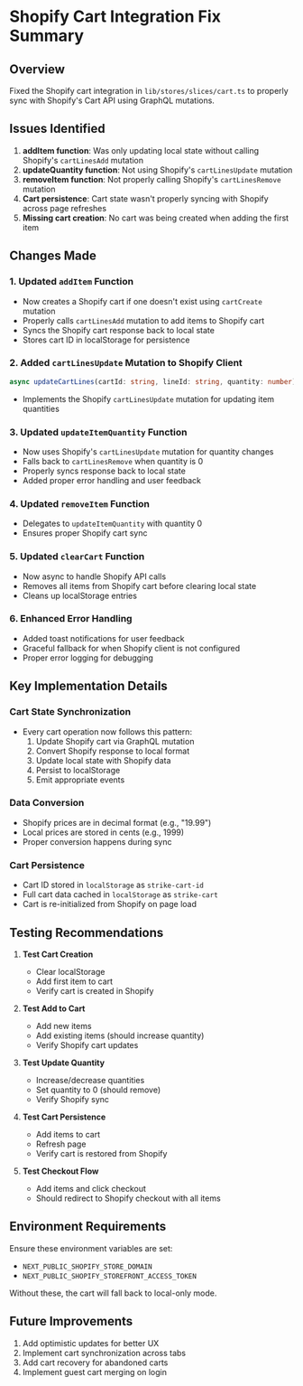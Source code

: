 # Shopify Cart Integration Fix Summary

## Overview
Fixed the Shopify cart integration in `lib/stores/slices/cart.ts` to properly sync with Shopify's Cart API using GraphQL mutations.

## Issues Identified
1. **addItem function**: Was only updating local state without calling Shopify's `cartLinesAdd` mutation
2. **updateQuantity function**: Not using Shopify's `cartLinesUpdate` mutation
3. **removeItem function**: Not properly calling Shopify's `cartLinesRemove` mutation
4. **Cart persistence**: Cart state wasn't properly syncing with Shopify across page refreshes
5. **Missing cart creation**: No cart was being created when adding the first item

## Changes Made

### 1. Updated `addItem` Function
- Now creates a Shopify cart if one doesn't exist using `cartCreate` mutation
- Properly calls `cartLinesAdd` mutation to add items to Shopify cart
- Syncs the Shopify cart response back to local state
- Stores cart ID in localStorage for persistence

### 2. Added `cartLinesUpdate` Mutation to Shopify Client
```typescript
async updateCartLines(cartId: string, lineId: string, quantity: number): Promise<ShopifyCart>
```
- Implements the Shopify `cartLinesUpdate` mutation for updating item quantities

### 3. Updated `updateItemQuantity` Function
- Now uses Shopify's `cartLinesUpdate` mutation for quantity changes
- Falls back to `cartLinesRemove` when quantity is 0
- Properly syncs response back to local state
- Added proper error handling and user feedback

### 4. Updated `removeItem` Function
- Delegates to `updateItemQuantity` with quantity 0
- Ensures proper Shopify cart sync

### 5. Updated `clearCart` Function
- Now async to handle Shopify API calls
- Removes all items from Shopify cart before clearing local state
- Cleans up localStorage entries

### 6. Enhanced Error Handling
- Added toast notifications for user feedback
- Graceful fallback for when Shopify client is not configured
- Proper error logging for debugging

## Key Implementation Details

### Cart State Synchronization
- Every cart operation now follows this pattern:
  1. Update Shopify cart via GraphQL mutation
  2. Convert Shopify response to local format
  3. Update local state with Shopify data
  4. Persist to localStorage
  5. Emit appropriate events

### Data Conversion
- Shopify prices are in decimal format (e.g., "19.99")
- Local prices are stored in cents (e.g., 1999)
- Proper conversion happens during sync

### Cart Persistence
- Cart ID stored in `localStorage` as `strike-cart-id`
- Full cart data cached in `localStorage` as `strike-cart`
- Cart is re-initialized from Shopify on page load

## Testing Recommendations

1. **Test Cart Creation**
   - Clear localStorage
   - Add first item to cart
   - Verify cart is created in Shopify

2. **Test Add to Cart**
   - Add new items
   - Add existing items (should increase quantity)
   - Verify Shopify cart updates

3. **Test Update Quantity**
   - Increase/decrease quantities
   - Set quantity to 0 (should remove)
   - Verify Shopify sync

4. **Test Cart Persistence**
   - Add items to cart
   - Refresh page
   - Verify cart is restored from Shopify

5. **Test Checkout Flow**
   - Add items and click checkout
   - Should redirect to Shopify checkout with all items

## Environment Requirements
Ensure these environment variables are set:
- `NEXT_PUBLIC_SHOPIFY_STORE_DOMAIN`
- `NEXT_PUBLIC_SHOPIFY_STOREFRONT_ACCESS_TOKEN`

Without these, the cart will fall back to local-only mode.

## Future Improvements
1. Add optimistic updates for better UX
2. Implement cart synchronization across tabs
3. Add cart recovery for abandoned carts
4. Implement guest cart merging on login
